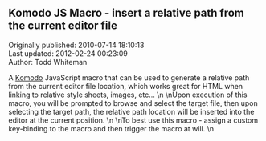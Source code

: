## Komodo JS Macro - insert a relative path from the current editor file  
Originally published: 2010-07-14 18:10:13  
Last updated: 2012-02-24 00:23:09  
Author: Todd Whiteman  
  
A [Komodo](http://www.activestate.com/komodo) JavaScript macro that can be used to generate a relative path from the current editor file location, which works great for HTML when linking to relative style sheets, images, etc...\n\nUpon execution of this macro, you will be prompted to browse and select the target file, then upon selecting the target path, the relative path location will be inserted into the editor at the current position.\n\nTo best use this macro - assign a custom key-binding to the macro and then trigger the macro at will.\n